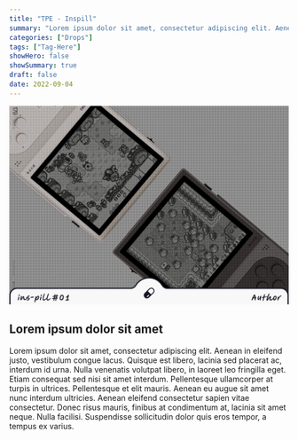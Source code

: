 ```yaml
---
title: "TPE - Inspill"
summary: "Lorem ipsum dolor sit amet, consectetur adipiscing elit. Aenean in eleifend justo, vestibulum congue."
categories: ["Drops"]
tags: ["Tag-Here"]
showHero: false
showSummary: true
draft: false
date: 2022-09-04
---
```


![Alt text](cover.png "Image caption")


## Lorem ipsum dolor sit amet

Lorem ipsum dolor sit amet, consectetur adipiscing elit. Aenean in eleifend justo, vestibulum congue lacus. Quisque est libero, lacinia sed placerat ac, interdum id urna. Nulla venenatis volutpat libero, in laoreet leo fringilla eget. Etiam consequat sed nisi sit amet interdum. Pellentesque ullamcorper at turpis in ultrices. Pellentesque et elit mauris. Aenean eu augue sit amet nunc interdum ultricies. Aenean eleifend consectetur sapien vitae consectetur. Donec risus mauris, finibus at condimentum at, lacinia sit amet neque. Nulla facilisi. Suspendisse sollicitudin dolor quis eros tempor, a tempus ex varius.
